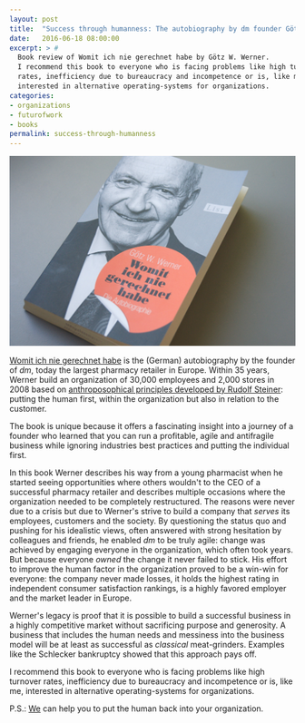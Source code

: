 ```yaml
---
layout: post
title:  "Success through humanness: The autobiography by dm founder Götz W. Werner"
date:   2016-06-18 08:00:00
excerpt: > #
  Book review of Womit ich nie gerechnet habe by Götz W. Werner.  
  I recommend this book to everyone who is facing problems like high turnover
  rates, inefficiency due to bureaucracy and incompetence or is, like me,
  interested in alternative operating-systems for organizations.
categories:
- organizations
- futurofwork
- books
permalink: success-through-humanness
---
```


![Womit ich nie gerechnet habe](/uploads/2016/werner-wingh.jpg)

[Womit ich nie gerechnet habe][1] is the (German) autobiography by the founder
of _dm_, today the largest pharmacy retailer in Europe. Within 35 years, Werner
build an organization of 30,000 employees and 2,000 stores in 2008 based on
[anthroposophical principles developed by Rudolf Steiner][2]: putting the human
first, within the organization but also in relation to the customer.

The book is unique because it offers a fascinating insight into a journey of a
founder who learned that you can run a profitable, agile and antifragile
business while ignoring industries best practices and putting the individual
first.

In this book Werner describes his way from a young pharmacist when he started
seeing opportunities where others wouldn't to the CEO of a successful pharmacy
retailer and describes multiple occasions where the organization needed to be
completely restructured. The reasons were never due to a crisis but due to
Werner's strive to build a company that _serves_ its employees, customers and
the society. By questioning the status quo and pushing for his idealistic views,
often answered with strong hesitation by colleagues and friends, he enabled _dm_
to be truly agile: change was achieved by engaging everyone in the
organization, which often took years. But because everyone _owned_ the change it
never failed to stick. His effort to improve the human factor in the
organization proved to be a win-win for everyone: the company never made losses,
it holds the highest rating in independent consumer satisfaction rankings, is a
highly favored employer and the market leader in Europe.

Werner's legacy is proof that it is possible to build a successful business
in a highly competitive market without sacrificing purpose and generosity.
A business that includes the human needs and messiness into the business model
will be at least as successful as _classical_ meat-grinders. Examples like
the Schlecker bankruptcy showed that this approach pays off.

I recommend this book to everyone who is facing problems like high turnover
rates, inefficiency due to bureaucracy and incompetence or is, like me,
interested in alternative operating-systems for organizations.

P.S.: [We][RH] can help you to put the human back into your organization.

[1]: http://amzn.to/1YyyHvl
[2]: https://en.wikipedia.org/wiki/Anthroposophy
[RH]: http://www.resourceful-humans.com/?utm_source=coderbyheart&utm_medium=blogpost&utm_campaign=success-through-humanness
